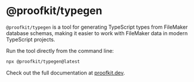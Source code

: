 # @proofkit/typegen

`@proofkit/typegen` is a tool for generating TypeScript types from FileMaker database schemas, making it easier to work with FileMaker data in modern TypeScript projects.

Run the tool directly from the command line:

```bash
npx @proofkit/typegen@latest
```

Check out the full documentation at [proofkit.dev](https://proofkit.dev/docs/typegen).
